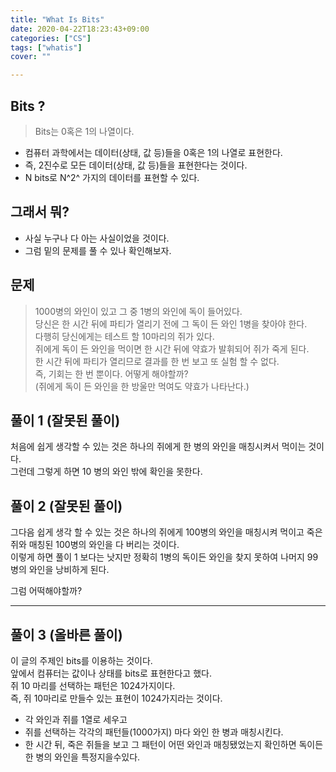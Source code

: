 ```yaml
---
title: "What Is Bits"
date: 2020-04-22T18:23:43+09:00
categories: ["CS"]
tags: ["whatis"]
cover: ""

---
```

## Bits ?

> Bits는 0혹은 1의 나열이다.

- 컴퓨터 과학에서는 데이터(상태, 값 등)들을 0혹은 1의 나열로 표현한다.
- 즉, 2진수로 모든 데이터(상태, 값 등)들을 표현한다는 것이다.
- N bits로 N^2^ 가지의 데이터를 표현할 수 있다.

## 그래서 뭐?
- 사실 누구나 다 아는 사실이었을 것이다.
- 그럼 밑의 문제를 풀 수 있나 확인해보자.

## 문제
> 1000병의 와인이 있고 그 중 1병의 와인에 독이 들어있다.  
당신은 한 시간 뒤에 파티가 열리기 전에 그 독이 든 와인 1병을 찾아야 한다.  
다행히 당신에게는 테스트 할 10마리의 쥐가 있다.  
쥐에게 독이 든 와인을 먹이면 한 시간 뒤에 약효가 발휘되어 쥐가 죽게 된다.  
한 시간 뒤에 파티가 열리므로 결과를 한 번 보고 또 실험 할 수 없다.  
즉, 기회는 한 번 뿐이다. 어떻게 해야할까?  
(쥐에게 독이 든 와인을 한 방울만 먹여도 약효가 나타난다.)  

## 풀이 1 (잘못된 풀이)
처음에 쉽게 생각할 수 있는 것은 하나의 쥐에게 한 병의 와인을 매칭시켜서 먹이는 것이다.  
그런데 그렇게 하면 10 병의 와인 밖에 확인을 못한다.

## 풀이 2 (잘못된 풀이)
그다음 쉽게 생각 할 수 있는 것은 하나의 쥐에게 100병의 와인을 매칭시켜 먹이고 죽은 쥐와 매칭된 100병의 와인을 다 버리는 것이다.   
이렇게 하면 풀이 1 보다는 낫지만 정확히 1병의 독이든 와인을 찾지 못하여 나머지 99병의 와인을 낭비하게 된다.  

그럼 어떡해야할까?

----

## 풀이 3 (올바른 풀이)
이 글의 주제인 bits를 이용하는 것이다.  
앞에서 컴퓨터는 값이나 상태를 bits로 표현한다고 했다.  
쥐 10 마리를 선택하는 패턴은 1024가지이다.  
즉, 쥐 10마리로 만들수 있는 표현이 1024가지라는 것이다.

- 각 와인과 쥐를 1열로 세우고
- 쥐를 선택하는 각각의 패턴들(1000가지) 마다 와인 한 병과 매칭시킨다.
- 한 시간 뒤, 죽은 쥐들을 보고 그 패턴이 어떤 와인과 매칭됐었는지 확인하면 독이든 한 병의 와인을 특정지을수있다.
